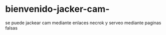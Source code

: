 # bienvenido-jacker-cam-
se puede jackear cam mediante enlaces necrok y serveo mediante paginas falsas
